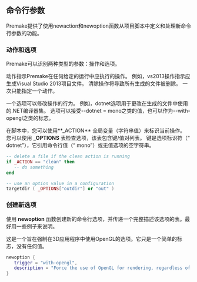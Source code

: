 ## 命令行参数

Premake提供了使用newaction和newoption函数从项目脚本中定义和处理新命令行参数的功能。

### 动作和选项

Premake可以识别两种类型的参数：操作和选项。

动作指示Premake在任何给定的运行中应执行的操作。 例如，vs2013操作指示应生成Visual Studio 2013项目文件。 清除操作将导致所有生成的文件被删除。 一次只能指定一个动作。

一个选项可以修改操作的行为。 例如，dotnet选项用于更改在生成的文件中使用的.NET编译器集。 选项可以接受--dotnet = mono之类的值，也可以作为--with-opengl之类的标志。

在脚本中，您可以使用**_ACTION** 全局变量（字符串值）来标识当前操作。 您可以使用 **_OPTIONS** 表检查选项，该表包含键/值对列表。 键是选项标识符（“ dotnet”），它引用命令行值（“ mono”）或无值选项的空字符串。

```lua
-- delete a file if the clean action is running
if _ACTION == "clean" then
   -- do something
end

-- use an option value in a configuration
targetdir ( _OPTIONS["outdir"] or "out" )
```

### 创建新选项

使用 **newoption** 函数创建新的命令行选项，并传递一个完整描述该选项的表。最好用一些例子来说明。

这是一个旨在强制在3D应用程序中使用OpenGL的选项。它只是一个简单的标志，没有任何值。

```lua
newoption {
   trigger = "with-opengl",
   description = "Force the use of OpenGL for rendering, regardless of platform"
}
```

